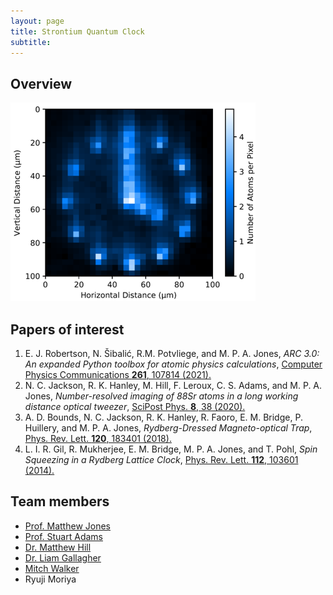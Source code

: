 ```yaml
---
layout: page
title: Strontium Quantum Clock
subtitle:
---
```

## Overview
![Strontium atoms loaded into a magic wavelength tweezer array.](strontium/img/ClockArray.png)


## Papers of interest
1. E. J. Robertson, N. Šibalić, R.M. Potvliege, and M. P. A. Jones, *ARC 3.0: An expanded Python toolbox for atomic physics calculations*, [Computer Physics Communications **261**, 107814 (2021).](https://doi.org/10.1016/j.cpc.2020.107814)
2. N. C. Jackson, R. K. Hanley, M. Hill, F. Leroux, C. S. Adams, and M. P. A. Jones, *Number-resolved imaging of 88Sr atoms in a long working distance optical tweezer*, [SciPost Phys. **8**, 38 (2020).](http://dx.doi.org/10.21468/SciPostPhys.8.3.038)
3. A. D. Bounds, N. C. Jackson, R. K. Hanley, R. Faoro, E. M. Bridge, P. Huillery, and M. P. A. Jones, *Rydberg-Dressed Magneto-optical Trap*, [Phys. Rev. Lett. **120**, 183401 (2018).](http://dx.doi.org/%2010.1103/PhysRevLett.120.183401)
4. L. I. R. Gil, R. Mukherjee, E. M. Bridge, M. P. A. Jones, and T. Pohl, *Spin Squeezing in a Rydberg Lattice Clock*, [Phys. Rev. Lett. **112**, 103601 (2014).](http://dx.doi.org/10.1103/PhysRevLett.112.103601)

## Team members

- [Prof. Matthew Jones](https://www.durham.ac.uk/staff/m-p-a-jones/)
- [Prof. Stuart Adams](https://www.durham.ac.uk/staff/c-s-adams/)
- [Dr. Matthew Hill](https://www.durham.ac.uk/staff/matthew-hill2/)
- [Dr. Liam Gallagher](https://www.durham.ac.uk/staff/liam-a-gallagher/)
- [Mitch Walker](https://www.durham.ac.uk/staff/mitchell-j-walker/)
- Ryuji Moriya
